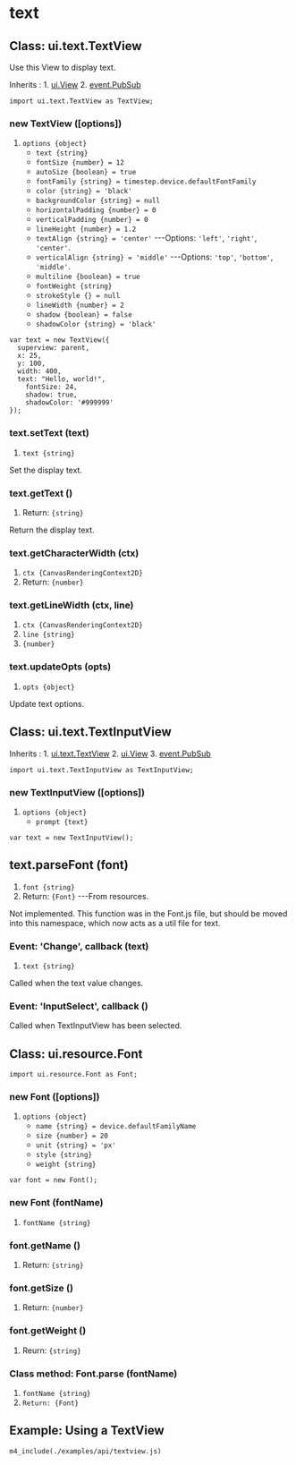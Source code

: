 # text

## Class: ui.text.TextView

Use this View to display text.

Inherits
:    1. [ui.View](./ui-view.html)
     2. [event.PubSub](./event.html#class-event.pubsub)

~~~
import ui.text.TextView as TextView;
~~~

### new TextView ([options])
1. `options {object}`
	* `text {string}`
	* `fontSize {number} = 12`
	* `autoSize {boolean} = true`
	* `fontFamily {string} = timestep.device.defaultFontFamily`
	* `color {string} = 'black'`
	* `backgroundColor {string} = null`
	* `horizontalPadding {number} = 0`
	* `verticalPadding {number} = 0`
	* `lineHeight {number} = 1.2`
	* `textAlign {string} = 'center'` ---Options: `'left'`, `'right'`, `'center'`.
	* `verticalAlign {string} = 'middle'` ---Options: `'top'`, `'bottom'`, `'middle'`.
	* `multiline {boolean} = true`
	* `fontWeight {string}`
	* `strokeStyle {} = null`
	* `lineWidth {number} = 2`
	* `shadow {boolean} = false`
	* `shadowColor {string} = 'black'`

~~~
var text = new TextView({
  superview: parent,
  x: 25,
  y: 100,
  width: 400,
  text: "Hello, world!",
    fontSize: 24,
    shadow: true,
    shadowColor: '#999999'
});
~~~

### text.setText (text)
1. `text {string}`

Set the display text.

### text.getText ()
1. Return: `{string}`

Return the display text.

### text.getCharacterWidth (ctx)
1. `ctx {CanvasRenderingContext2D}`
2. Return: `{number}`

### text.getLineWidth (ctx, line)
1. `ctx {CanvasRenderingContext2D}`
2. `line {string}`
3. `{number}`

### text.updateOpts (opts)
1. `opts {object}`

Update text options.


## Class: ui.text.TextInputView

Inherits
:    1. [ui.text.TextView](./ui-text.html#class-timestep.text.textview)
     2. [ui.View](./ui-view.html)
	 3. [event.PubSub](./event.html#class-event.pubsub)

~~~
import ui.text.TextInputView as TextInputView;
~~~

### new TextInputView ([options])
1. `options {object}`
	* `prompt {text}`

~~~
var text = new TextInputView();
~~~

## text.parseFont (font)
1. `font {string}`
2. Return: `{Font}` ---From resources.

Not implemented. This function was in the Font.js file, but
should be moved into this namespace, which now acts as a
util file for text.


### Event: \'Change\', callback (text)
1. `text {string}`

Called when the text value changes.

### Event: \'InputSelect\', callback ()

Called when TextInputView has been selected.


## Class: ui.resource.Font

~~~
import ui.resource.Font as Font;
~~~

### new Font ([options])
1. `options {object}`
	* `name {string} = device.defaultFamilyName`
	* `size {number} = 20`
	* `unit {string} = 'px'`
	* `style {string}`
	* `weight {string}`

~~~
var font = new Font();
~~~

### new Font (fontName)
1. `fontName {string}`

### font.getName ()
1. Return: `{string}`

### font.getSize ()
1. Return: `{number}`

### font.getWeight ()
1. Reurn: `{string}`

### Class method: Font.parse (fontName)
1. `fontName {string}`
2. `Return: {Font}`



## Example: Using a TextView

~~~
m4_include(./examples/api/textview.js)
~~~

